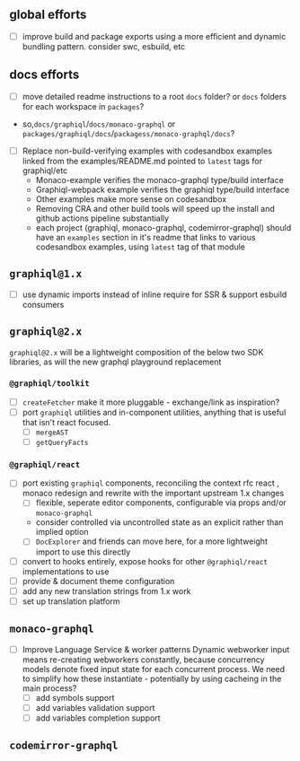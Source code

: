 ## global efforts
- [ ] improve build and package exports using a more efficient and dynamic bundling pattern. consider swc, esbuild, etc

## docs efforts
- [ ] move detailed readme instructions to a root `docs` folder? or `docs` folders for each workspace in `packages`? 
 - so,`docs/graphiql`/`docs/monaco-graphql` or `packages/graphiql/docs`/`packagess/monaco-graphql/docs`?
- [ ] Replace non-build-verifying examples with codesandbox examples linked from the examples/README.md pointed to `latest` tags for graphiql/etc
  - Monaco-example verifies the monaco-graphql type/build interface
  - Graphiql-webpack example verifies the graphiql type/build interface
  - Other examples make more sense on codesandbox
  - Removing CRA and other build tools will speed up the install and github actions pipeline substantially
  - each project (graphiql, monaco-graphql, codemirror-graphql) should have an `examples` section in it's readme that links to various codesandbox examples, using `latest` tag of that module

## `graphiql@1.x`
- [ ] use dynamic imports instead of inline require for SSR & support esbuild consumers

## `graphiql@2.x`

`graphiql@2.x` will be a lightweight composition of the below two SDK libraries, as will the new graphql playground replacement

### `@graphiql/toolkit`
- [ ] `createFetcher` make it more pluggable - exchange/link as inspiration?
- [ ] port `graphiql` utilities and in-component utilities, anything that is useful that isn't react focused.
  - [ ] `mergeAST`
  - [ ] `getQueryFacts`

### `@graphiql/react`
- [ ] port existing `graphiql` components, reconciling the context rfc react , monaco redesign and rewrite with the important upstream 1.x changes
  - [ ] flexible, seperate editor components, configurable via props and/or `monaco-graphql`
   - consider controlled via uncontrolled state as an explicit rather than implied option
  - [ ] `DocExplorer` and friends can move here, for a more lightweight import to use this directly
- [ ] convert to hooks entirely, expose hooks for other `@graphiql/react` implementations to use
- [ ] provide & document theme configuration
- [ ] add any new translation strings from 1.x work
- [ ] set up translation platform

## `monaco-graphql`
- [ ] Improve Language Service & worker patterns
Dynamic webworker input means re-creating webworkers constantly, because concurrency models denote fixed input state for each concurrent process.
We need to simplify how these instantiate - potentially by using cacheing in the main process?
  - [ ] add symbols support
  - [ ] add variables validation support
  - [ ] add variables completion support

## `codemirror-graphql`
